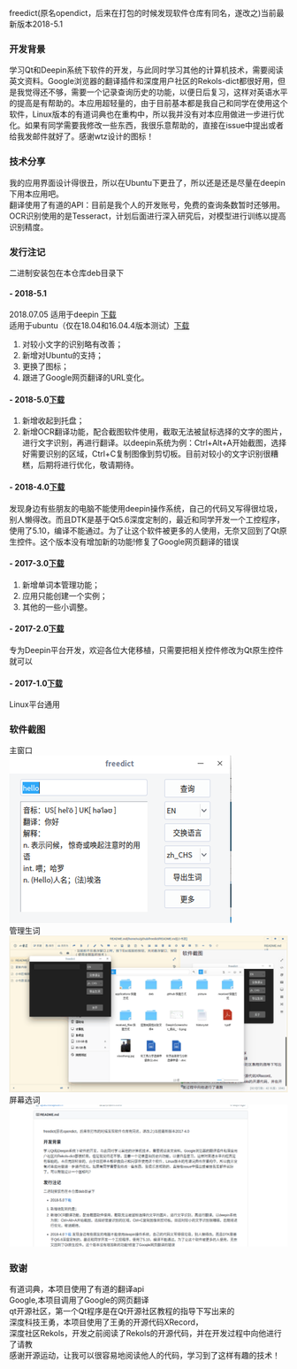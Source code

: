 freedict(原名opendict，后来在打包的时候发现软件仓库有同名，遂改之)当前最新版本2018-5.1

### 开发背景    
学习Qt和Deepin系统下软件的开发，与此同时学习其他的计算机技术，需要阅读英文资料。Google浏览器的翻译插件和深度用户社区的Rekols-dict都很好用，但是我觉得还不够，需要一个记录查询历史的功能，以便日后复习，这样对英语水平的提高是有帮助的。本应用超轻量的，由于目前基本都是我自己和同学在使用这个软件，Linux版本的有道词典也在重构中，所以我并没有对本应用做进一步进行优化。如果有同学需要我修改一些东西，我很乐意帮助的，直接在issue中提出或者给我发邮件就好了。感谢wtz设计的图标！    
### 技术分享
我的应用界面设计得很丑，所以在Ubuntu下更丑了，所以还是还是尽量在deepin下用本应用吧。    
翻译使用了有道的API：目前是我个人的开发账号，免费的查询条数暂时还够用。
OCR识别使用的是Tesseract，计划后面进行深入研究后，对模型进行训练以提高识别精度。

### 发行注记
二进制安装包在本仓库deb目录下   
#### - 2018-5.1    
2018.07.05
适用于deepin [下载](https://github.com/ziqiangxu/freedict/raw/master/deb/freedict_v2018-5.1_amd64_deepin.deb)    
适用于ubuntu（仅在18.04和16.04.4版本测试）[下载](https://github.com/ziqiangxu/freedict/raw/master/deb/freedict_v2018-5.1_amd64_ubuntu.deb)    
1. 对较小文字的识别略有改善；
2. 新增对Ubuntu的支持；
3. 更换了图标；
4. 跟进了Google网页翻译的URL变化。

#### - 2018-5.0[下载](https://github.com/ziqiangxu/freedict/raw/master/deb/freedict_v2018-5.0_amd64.deb)
1. 新增收起到托盘；
2. 新增OCR翻译功能，配合截图软件使用，截取无法被鼠标选择的文字的图片，进行文字识别，再进行翻译。以deepin系统为例：Ctrl+Alt+A开始截图，选择好需要识别的区域，Ctrl+C复制图像到剪切板。目前对较小的文字识别很糟糕，后期将进行优化，敬请期待。

#### - 2018-4.0[下载](https://github.com/ziqiangxu/freedict/raw/master/deb/freedict_v2018-4.0_amd64.deb)
发现身边有些朋友的电脑不能使用deepin操作系统，自己的代码又写得很垃圾，别人懒得改。而且DTK是基于Qt5.6深度定制的，最近和同学开发一个工控程序，使用了5.10，编译不能通过。为了让这个软件被更多的人使用，无奈又回到了Qt原生控件。这个版本没有增加新的功能!修复了Google网页翻译的错误

#### - 2017-3.0[下载](https://github.com/ziqiangxu/freedict/raw/master/deb/freedict_v2017-3.0_amd64.deb)    
1. 新增单词本管理功能；    
2. 应用只能创建一个实例；    
3. 其他的一些小调整。 

#### - 2017-2.0[下载](https://github.com/ziqiangxu/freedict/raw/master/deb/freedict_v2017-2.0_amd64.deb)     
专为Deepin平台开发，欢迎各位大佬移植，只需要把相关控件修改为Qt原生控件就可以

#### - 2017-1.0[下载](https://github.com/ziqiangxu/freedict/raw/master/deb/freedict_v2017-1.0_amd64.deb)     
Linux平台通用        

### 软件截图
主窗口    
![主窗口](./README/mainwindow.png)    
管理生词
![管理生词](./README/manage_words.gif)    
屏幕选词
![屏幕选词](./README/using.gif)

### 致谢    
有道词典，本项目使用了有道的翻译api    
Google,本项目调用了Google的网页翻译    
qt开源社区，第一个Qt程序是在Qt开源社区教程的指导下写出来的    
深度科技王勇，本项目使用了王勇的开源代码XRecord，    
深度社区Rekols，开发之前阅读了Rekols的开源代码，并在开发过程中向他进行了请教    
感谢开源运动，让我可以很容易地阅读他人的代码，学习到了这样有趣的技术！    
